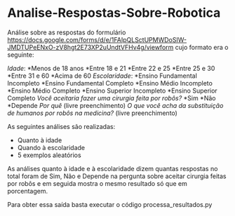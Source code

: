# Analise-Respostas-Sobre-Robotica
Análise sobre as respostas do formulário https://docs.google.com/forms/d/e/1FAIpQLSctUPMWDoSIW-JMDTUPeENxO-zV8hgt2E73XP2uUndtVFHv4g/viewform cujo formato era o seguinte:

*Idade*:
  *Menos de 18 anos
  *Entre 18 e 21
  *Entre 22 e 25
  *Entre 25 e 30
  *Entre 31 e 60
  *Acima de 60
*Escolaridade*:
  *Ensino Fundamental Incompleto
  *Ensino Fundamental Completo
  *Ensino Médio Incompleto
  *Ensino Médio Completo
  *Ensino Superior Incompleto
  *Ensino Superior Completo
*Você aceitaria fazer uma cirurgia feita por robôs?*
  *Sim
  *Não
  *Depende
*Por quê*
  (livre preenchimento)
*O que você acha da substituição de humanos por robôs na medicina?*
  (livre preenchimento)
 

As seguintes análises são realizadas:

* Quanto à idade
* Quando à escolaridade
* 5 exemplos aleatórios

As análises quanto à idade e à escolaridade dizem quantas respostas no total foram de Sim, Não e Depende na pergunta sobre aceitar cirurgia feitas por robôs e em seguida mostra o mesmo resultado só que em porcentagem.

Para obter essa saída basta executar o código processa_resultados.py
